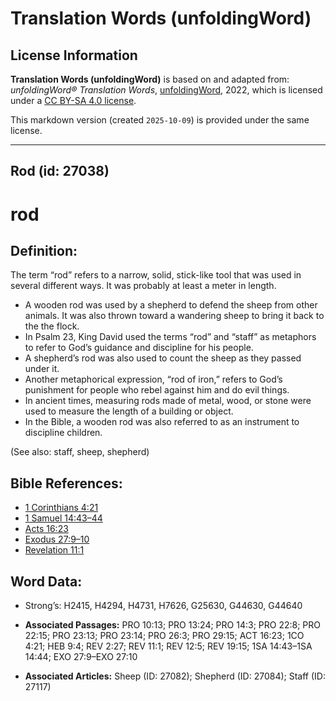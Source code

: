 # Translation Words (unfoldingWord)

## License Information

**Translation Words (unfoldingWord)** is based on and adapted from: _unfoldingWord® Translation Words_, [unfoldingWord](https://unfoldingword.org/utw), 2022, which is licensed under a [CC BY-SA 4.0 license](https://creativecommons.org/licenses/by-sa/4.0/legalcode.en).

This markdown version (created `2025-10-09`) is provided under the same license.



--------------------------------

## Rod (id: 27038)

rod
===

Definition:
-----------

The term “rod” refers to a narrow, solid, stick\-like tool that was used in several different ways. It was probably at least a meter in length.

* A wooden rod was used by a shepherd to defend the sheep from other animals. It was also thrown toward a wandering sheep to bring it back to the the flock.
* In Psalm 23, King David used the terms “rod” and “staff” as metaphors to refer to God’s guidance and discipline for his people.
* A shepherd’s rod was also used to count the sheep as they passed under it.
* Another metaphorical expression, “rod of iron,” refers to God’s punishment for people who rebel against him and do evil things.
* In ancient times, measuring rods made of metal, wood, or stone were used to measure the length of a building or object.
* In the Bible, a wooden rod was also referred to as an instrument to discipline children.

(See also: staff, sheep, shepherd)

Bible References:
-----------------

* [1 Corinthians 4:21](https://ref.ly/1Cor4:21)
* [1 Samuel 14:43–44](https://ref.ly/1Sam14:43-1Sam14:44)
* [Acts 16:23](https://ref.ly/Acts16:23)
* [Exodus 27:9–10](https://ref.ly/Exod27:9-Exod27:10)
* [Revelation 11:1](https://ref.ly/Rev11:1)

Word Data:
----------

* Strong’s: H2415, H4294, H4731, H7626, G25630, G44630, G44640

* **Associated Passages:** PRO 10:13; PRO 13:24; PRO 14:3; PRO 22:8; PRO 22:15; PRO 23:13; PRO 23:14; PRO 26:3; PRO 29:15; ACT 16:23; 1CO 4:21; HEB 9:4; REV 2:27; REV 11:1; REV 12:5; REV 19:15; 1SA 14:43–1SA 14:44; EXO 27:9–EXO 27:10
* **Associated Articles:** Sheep (ID: 27082); Shepherd (ID: 27084); Staff (ID: 27117)

